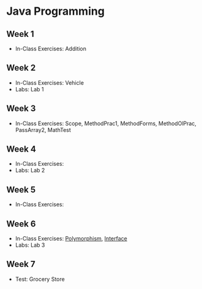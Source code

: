 # Java Programming

## Week 1

- In-Class Exercises: Addition

## Week 2

- In-Class Exercises: Vehicle
- Labs: Lab 1

## Week 3

- In-Class Exercises: Scope, MethodPrac1, MethodForms, MethodOlPrac, PassArray2, MathTest

## Week 4

- In-Class Exercises:
- Labs: Lab 2

## Week 5

- In-Class Exercises:

## Week 6

- In-Class Exercises: [Polymorphism](Polymorphism), [Interface](Interface)
- Labs: Lab 3

## Week 7

- Test: Grocery Store
